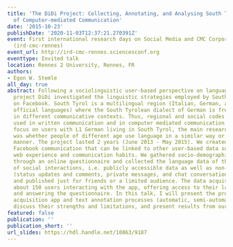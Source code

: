 ```yaml
---
title: 'The DiDi Project: Collecting, Annotating, and Analysing South Tyrolean Data
  of Computer-mediated Communication'
date: '2015-10-23'
publishDate: '2020-11-03T12:37:21.270391Z'
event: First international research days on Social Media and CMC Corpora for the eHumanities
  (ird-cmc-rennes)
event_url: http://ird-cmc-rennes.sciencesconf.org
eventtype: Invited talk
location: Rennes 2 University, Rennes, FR
authors:
- Egon W. Stemle
all_day: true
abstract: Following a sociolinguistic user-based perspective on language data, the
  project DiDi investigated the linguistic strategies employed by South Tyrolean users
  on Facebook. South Tyrol is a multilingual region (Italian, German, and Ladin are
  official languages) where the South Tyrolean dialect of German is frequently used
  in different communicative contexts. Thus, regional and social codes are often also
  used in written communication and in computer mediated communication. With a research
  focus on users with L1 German living in South Tyrol, the main research question
  was whether people of different age use language in a similar way or in an age-specific
  manner. The project lasted 2 years (June 2013 - May 2015). We created a corpus of
  Facebook communication that can be linked to other user-based data such as age,
  web experience and communication habits. We gathered socio-demographic information
  through an online questionnaire and collected the language data of the entire range
  of social interactions, i.e. publicly accessible data as well as non-public conversations
  (status updates and comments, private messages, and chat conversations) written
  and published just for friends or a limited audience. The data acquisition comprised
  about 150 users interacting with the app, offering access to their language data
  and answering the questionnaire. In this talk, I will present the project, its data
  acquisition app and text annotation processes (automatic, semi-automatic, and manual),
  discuss their strengths and limitations, and present results from our data analyses.
featured: false
publication: ''
publication_short: ''
url_slides: https://hdl.handle.net/10863/9187
---
```


